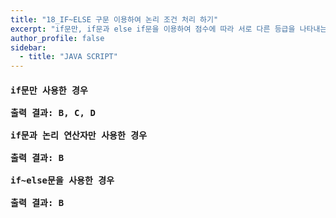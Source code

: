 ```yaml
---
title: "18_IF~ELSE 구문 이용하여 논리 조건 처리 하기"
excerpt: "if문만, if문과 else if문을 이용하여 점수에 따라 서로 다른 등급을 나타내는 코드 작성하기"
author_profile: false
sidebar:
  - title: "JAVA SCRIPT"
---
```

<h4>
<pre>
if문만 사용한 경우
<script src="https://gist.github.com/nyj001012/521e03c0dc42d882f78ffe9c04c0faf5.js"></script>
출력 결과: B, C, D<br>
if문과 논리 연산자만 사용한 경우
<script src="https://gist.github.com/nyj001012/fede916f0f16d39e5408e8a642fd1db3.js"></script>
출력 결과: B<br>
if~else문을 사용한 경우
<script src="https://gist.github.com/nyj001012/a43f49340834ecae87707d831d4dfcdb.js"></script>
출력 결과: B
</pre>
</h4>
